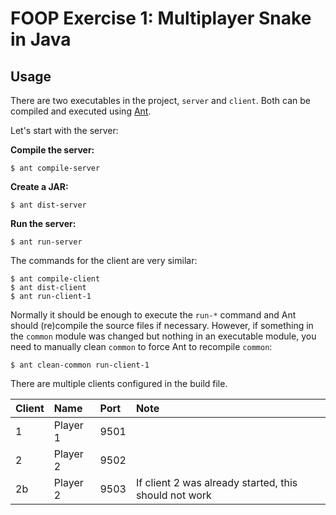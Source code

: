 FOOP Exercise 1: Multiplayer Snake in Java
==========================================

Usage
-----

There are two executables in the project, `server` and `client`. Both can be compiled and executed using [Ant](http://ant.apache.org).

Let's start with the server:

**Compile the server:**

    $ ant compile-server

**Create a JAR:**

    $ ant dist-server

**Run the server:**

    $ ant run-server

The commands for the client are very similar:

    $ ant compile-client
    $ ant dist-client
    $ ant run-client-1

Normally it should be enough to execute the `run-*` command and Ant should (re)compile the source files if necessary. However, if something in the `common` module was changed but nothing in an executable module, you need to manually clean `common` to force Ant to recompile `common`:

    $ ant clean-common run-client-1

There are multiple clients configured in the build file.

| Client |   Name   | Port |                          Note                         |
| :----- | :------- | :--- | :---------------------------------------------------- |
| 1      | Player 1 | 9501 |                                                       |
| 2      | Player 2 | 9502 |                                                       |
| 2b     | Player 2 | 9503 | If client 2 was already started, this should not work |




